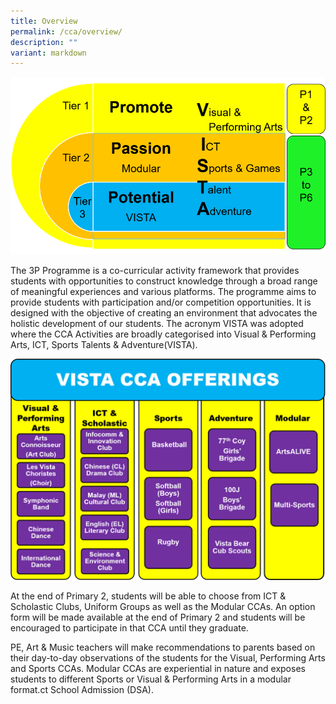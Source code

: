 ```yaml
---
title: Overview
permalink: /cca/overview/
description: ""
variant: markdown
---
```

![](/images/CCA/CCA_3P.png)

The 3P Programme is a co-curricular activity framework that provides students with opportunities to construct knowledge through a broad range of meaningful experiences and various platforms. The programme aims to provide students with participation and/or competition opportunities. It is designed with the objective of creating an environment that advocates the holistic development of our students. The acronym VISTA was adopted where the CCA Activities are broadly categorised into Visual & Performing Arts, ICT, Sports Talents & Adventure(VISTA).

![](/images/CCA/Vista_CCA.png)

At the end of Primary 2, students will be able to choose from ICT & Scholastic Clubs, Uniform Groups as well as the Modular CCAs. An option form will be made available at the end of Primary 2 and students will be encouraged to participate in that CCA until they graduate.

PE, Art & Music teachers will make recommendations to parents based on their day-to-day observations of the students for the Visual, Performing Arts and Sports CCAs. Modular CCAs are experiential in nature and exposes students to different Sports or Visual & Performing Arts in a modular format.ct School Admission (DSA).